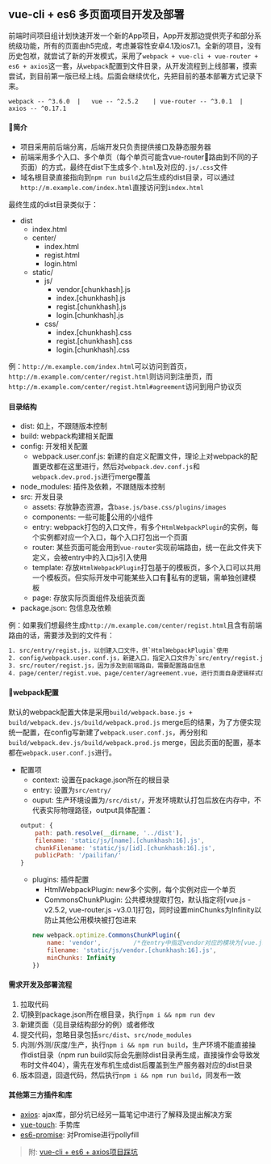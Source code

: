 ## vue-cli + es6 多页面项目开发及部署

前端时间项目组计划快速开发一个新的App项目，App开发那边提供壳子和部分系统级功能，所有的页面由h5完成，考虑兼容性安卓4.1及ios7.1。全新的项目，没有历史包袱，就尝试了新的开发模式，采用了`webpack + vue-cli + vue-router + es6 + axios`这一套，从`webpack`配置到文件目录，从开发流程到上线部署，摸索尝试，到目前第一版已经上线。后面会继续优化，先把目前的基本部署方式记录下来。

    webpack -- ^3.6.0  |   vue -- ^2.5.2    | vue-router -- ^3.0.1  |    axios -- ^0.17.1

#### 简介

* 项目采用前后端分离，后端开发只负责提供接口及静态服务器
* 前端采用多个入口、多个单页（每个单页可能含vue-router路由到不同的子页面）的方式，最终在dist下生成多个`.html`及对应的`.js/.css`文件
* 域名根目录直接指向到`npm run build`之后生成的dist目录，可以通过`http://m.example.com/index.html`直接访问到`index.html`

最终生成的dist目录类似于：

- dist
    - index.html
    - center/
        - index.html
        - regist.html
        - login.html
    - static/
        - js/
            - vendor.[chunkhash].js
            - index.[chunkhash].js
            - regist.[chunkhash].js
            - login.[chunkhash].js
        - css/
            - index.[chunkhash].css
            - regist.[chunkhash].css
            - login.[chunkhash].css

例：`http://m.example.com/index.html`可以访问到首页，`http://m.example.com/center/regist.html`则访问到注册页，而`http://m.example.com/center/regist.html#agreement`访问到用户协议页

#### 目录结构

- dist: 如上，不跟随版本控制
- build: webpack构建相关配置
- config: 开发相关配置
    - webpack.user.conf.js: 新建的自定义配置文件，理论上对webpack的配置更改都在这里进行，然后对`webpack.dev.conf.js`和`webpack.dev.prod.js`进行merge覆盖
- node_modules: 插件及依赖，不跟随版本控制
- src: 开发目录
    - assets: 存放静态资源，含`base.js/base.css/plugins/images`
    - components: 一些可能公用的小组件
    - entry: webpack打包的入口文件，有多个`HtmlWebpackPlugin`的实例，每个实例都对应一个入口，每个入口打包出一个页面
    - router: 某些页面可能会用到`vue-router`实现前端路由，统一在此文件夹下定义，会被entry中的入口js引入使用
    - template: 存放`HtmlWebpackPlugin`打包基于的模板页，多个入口可以共用一个模板页。但实际开发中可能某些入口有私有的逻辑，需单独创建模板
    - page: 存放实际页面组件及组装页面
- package.json: 包信息及依赖

例：如果我们想最终生成`http://m.example.com/center/regist.html`且含有前端路由的话，需要涉及到的文件有：

```html
1. src/entry/regist.js，以创建入口文件，供`HtmlWebpackPlugin`使用
2. config/webpack.user.conf.js，新建入口，指定入口文件为`src/entry/regist.js`；新建`HtmlWebpackPlugin`实例，指定打包后生成的文件路径、文件名及js
3. src/router/regist.js，因为涉及到前端路由，需要配置路由信息
4. page/center/regist.vue、page/center/agreement.vue，进行页面自身逻辑样式的开发
```

#### webpack配置

默认的webpack配置大体是采用`build/webpack.base.js + build/webpack.dev.js/build/webpack.prod.js` merge后的结果，为了方便实现统一配置，在config写新建了`webpack.user.conf.js`，再分别和`build/webpack.dev.js/build/webpack.prod.js` merge，因此页面的配置，基本都在`webpack.user.conf.js`进行。

- 配置项
    - context: 设置在package.json所在的根目录
    - entry: 设置为`src/entry/`
    - ouput: 生产环境设置为`/src/dist/`，开发环境默认打包后放在内存中，不代表实际物理路径，output具体配置：
    ```javascript
    output: {
        path: path.resolve(__dirname, '../dist'),
        filename: 'static/js/[name].[chunkhash:16].js',
        chunkFilename: 'static/js/[id].[chunkhash:16].js',
        publicPath: '/pailifan/'
    }
    ```
    - plugins: 插件配置
        - HtmlWebpackPlugin: new多个实例，每个实例对应一个单页
        - CommonsChunkPlugin: 公共模块提取打包，默认指定将[vue.js -v2.5.2, vue-router.js -v3.0.1]打包，同时设置minChunks为Infinity以防止其他公用模块被打包进来
        ```javascript
        new webpack.optimize.CommonsChunkPlugin({
            name: 'vendor',         /*在entry中指定vendor对应的模块为[vue.js,vue-router.js]*/
            filename: 'static/js/vendor.[chunkhash:16].js',
            minChunks: Infinity
        })
        ```

#### 需求开发及部署流程

1. 拉取代码
2. 切换到package.json所在根目录，执行`npm i && npm run dev`
3. 新建页面（见目录结构部分的例）或者修改
4. 提交代码，忽略目录包括`src/dist`、`src/node_modules`
5. 内测/外测/灰度/生产，执行`npm i && npm run build`，生产环境不能直接操作dist目录（npm run build实际会先删除dist目录再生成，直接操作会导致发布时文件404），需先在发布机生成dist后覆盖到生产服务器对应的dist目录
6. 版本回退，回退代码，然后执行`npm i && npm run build`，同发布一致

#### 其他第三方插件和库

* [axios](https://github.com/axios/axios): ajax库，部分坑已经另一篇笔记中进行了解释及提出解决方案
* [vue-touch](https://github.com/vuejs/vue-touch/tree/next): 手势库
* [es6-promise](https://github.com/stefanpenner/es6-promise): 对Promise进行pollyfill 

> 附: [vue-cli + es6 + axios项目踩坑](../chapter7/section2.html)
